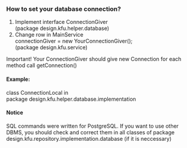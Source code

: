 ### How to set your database connection?

1. Implement interface ConnectionGiver  
(package design.kfu.helper.database)
2. Change row in MainService  
connectionGiver = new YourConnectionGiver();  
(package design.kfu.service)

Important! Your ConnectionGiver should give new Connection for each method call getConnection()

#### Example:  
class ConnectionLocal in  
package design.kfu.helper.database.implementation

#### Notice 
SQL commands were written for PostgreSQL. If you want to use other DBMS, you should check and correct them in all classes of package design.kfu.repository.implementation.database
(if it is neccessary)
